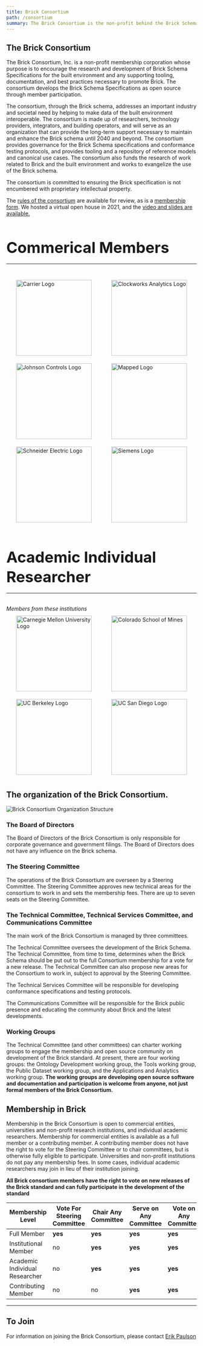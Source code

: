 ```yaml
---
title: Brick Consortium
path: /consortium
summary: The Brick Consortium is the non-profit behind the Brick Schema.
---
```


## The Brick Consortium

The Brick Consortium, Inc. is a non-profit membership corporation whose purpose is to encourage the research and development of Brick Schema Specifications for the built environment and any supporting tooling, documentation, and best practices necessary to promote Brick. The consortium develops the Brick Schema Specifications as open source through member participation.

The consortium, through the Brick schema, addresses an important industry and societal need by helping to make data of the built environment interoperable. The consortium is made up of researchers, technology providers, integrators, and building operators, and will serve as an organization that can provide the long-term support necessary to maintain and enhance the Brick schema until 2040 and beyond. The consortium provides governance for the Brick Schema specifications and conformance testing protocols, and provides tooling and a repository of reference models and canonical use cases. The consortium also funds the research of work related to Brick and the built environment and works to evangelize the use of the Brick schema.

The consortium is committed to ensuring the Brick specification is not encumbered with proprietary intellectual property.

The [rules of the consortium][1] are available for review, as is a [membership form][2]. We hosted a virtual open house in 2021, and the [video and slides are available.](/blog/brick-consortium-virtual-kickoff)

<h2 style="font-size: 2.5rem; font-weight: bold; line-height: 1.3; padding-bottom: 16px; border-bottom: 1px solid; margin-bottom: 32px;">Commerical Members</h2>
<div style="display: flex; flex-wrap: wrap;">
  <a style="width: 200px; margin: auto; padding: 10px;" href="https://www.carrier.com/">
    <img alt="Carrier Logo" src="/img/logos/members/carrier.png" style="width: 200px;">
  </a>
  <a style="width: 200px; margin: auto; padding: 10px;" href="https://clockworksanalytics.com/">
    <img alt="Clockworks Analytics Logo" src="/img/logos/members/clockworks.svg" style="width: 200px;">
  </a>
  <a style="width: 200px; margin: auto; padding: 10px;" href="https://www.johnsoncontrols.com/">
    <img alt="Johnson Controls Logo" src="/img/logos/supporters/jci.png" style="width: 200px;">
  </a>
  <a style="width: 200px; margin: auto; padding: 10px;" href="https://mapped.com/">
    <img alt="Mapped Logo" src="/img/logos/members/mapped.svg" style="width: 200px;">
  </a>
  <a style="width: 200px; margin: auto; padding: 10px;" href="https://se.com/">
    <img alt="Schneider Electric Logo" src="/img/logos/members/se.png" style="width: 200px;">
  </a>
  <a style="width: 200px; margin: auto; padding: 10px;" href="https://www.siemens.com/">
    <img alt="Siemens Logo" src="/img/logos/members/siemens.svg" style="width: 200px;">
  </a>
</div>

<h2 style="font-size: 2.5rem; font-weight: bold; line-height: 1.3; padding-bottom: 16px; border-bottom: 1px solid; margin-bottom: 32px;">Academic Individual Researcher</h2>
<i>Members from these institutions</i>
<div style="display: flex; flex-wrap: wrap;">
  <a style="width: 200px; margin: auto; padding: 10px;" href="https://www.cmu.edu/">
    <img alt="Carnegie Mellon University Logo" src="/img/logos/research/cmu.jpg" style="width: 200px;">
  </a>
  <a style="width: 200px; margin: auto; padding: 10px;" href="https://mines.edu/">
    <img alt="Colorado School of Mines" src="/img/logos/research/mines.png" style="width: 200px;">
  </a>
  <a style="width: 200px; margin: auto; padding: 10px;" href="https://www.berkeley.edu/">
    <img alt="UC Berkeley Logo" src="/img/logos/research/ucb.png" style="width: 200px;">
  </a>
  <a style="width: 200px; margin: auto; padding: 10px;" href="https://www.ucsd.edu/">
    <img alt="UC San Diego Logo" src="/img/logos/research/ucsd.png" style="width: 200px;">
  </a>
</div>

## The organization of the Brick Consortium.

![Brick Consortium Organization Structure](/img/brick-org-structure.png)

### The Board of Directors
The Board of Directors of the Brick Consortium is only responsible for corporate governance and government filings. The Board of Directors does not have any influence on the Brick schema.

### The Steering Committee
The operations of the Brick Consortium are overseen by a Steering Committee. The Steering Committee approves new technical areas for the consortium to work in and sets the membership fees. There are up to seven seats on the Steering Committee.

### The Technical Committee, Technical Services Committee, and Communications Committee
The main work of the Brick Consortium is managed by three committees.

The Technical Committee oversees the development of the Brick Schema. The Technical Committee, from time to time, determines when the Brick Schema should be put out to the full Consortium membership for a vote for a new release. The Technical Committee can also propose new areas for the Consortium to work in, subject to approval by the Steering Committee.

The Technical Services Committee will be responsible for developing conformance specifications and testing protocols.

The Communications Committee will be responsible for the Brick public presence and educating the community about Brick and the latest developments.

### Working Groups
The Technical Committee (and other committees) can charter working groups to engage the membership and open source community on development of the Brick standard. At present, there are four working groups: the Ontology Development working group, the Tools working group, the Public Dataset working group, and the Applications and Analytics working group. **The working groups are developing open source software and documentation and participation is welcome from anyone, not just formal members of the Brick Consortium.**

## Membership in Brick

Membership in the Brick Consortium is open to commercial entities, universities and non-profit research institutions, and individual academic researchers. Membership for commercial entities is available as a full member or a contributing member. A contributing member does not have the right to vote for the Steering Committee or to chair committees, but is otherwise fully eligible to participate. Universities and non-profit institutions do not pay any membership fees. In some cases, individual academic researchers may join in lieu of their institution joining.

**All Brick consortium members have the right to vote on new releases of the Brick standard and can fully participate in the development of the standard**

Membership Level         | **Vote For Steering Committee** | **Chair Any Committee** | **Serve on Any Committee** | **Vote on Any Committee** | **2021 Membership Fee**
-------------------------|-----------|----------------------|---------|---------|----------
Full Member             |  **yes**      |       **yes**    |**yes**  |   **yes**    |   $50,000
Institutional Member    |  no      |  **yes**    |**yes**  |   **yes**    |  $0
Academic Individual Researcher |  no     |       **yes**    |**yes**  |   **yes**    |   $0
Contributing Member      |  no      |       no         |**yes**  |**yes**  |   $5,000

---
## To Join
For information on joining the Brick Consortium, please contact [Erik Paulson](mailto:epaulson@brickschema.org)

[1]: /docs/Brick_Membership_Rules_Jan_25_2021.pdf
[2]: /docs/Brick_membership_form_feb_2021.pdf
